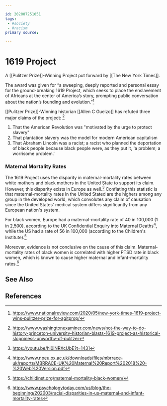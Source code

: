 ```yaml
---

id: 202007251051
tags:
 - #society
 - #racism
primary source:

---
```


# 1619 Project
A [[Pulitzer Prize]]-Winning Project put forward by [[The New York Times]].

The award was given for “a sweeping, deeply reported and personal essay for the ground-breaking 1619 Project, which seeks to place the enslavement of Africans at the center of America’s story, prompting public conversation about the nation’s founding and evolution.”[^1]

[[Pulitzer Prize]]-Winning historian [[Allen C Guelzo]] has refuted three major claims of the project: [^2]
1. That the American Revolution was "motivated by the urge to protect slavery"
2. That plantation slavery was the model for modern American capitalism
3. That Abraham Lincoln was a racist; a racist who planned the deportation of black people because black people were, as they put it, 'a problem; a worrisome problem.'

### Maternal Mortality Rates

The 1619 Project uses the disparity in maternal-mortality rates between white mothers and black mothers in the United State to support its claim. However, this disparity exists in Europe as well.[^3] Conflating this statistic is that maternal-mortality rates in the United Stated are the highers among any group in the developed world, which convolutes any claim of causation since the United States' medical system differs significantly from any European nation's system.

For black women, Europe had a maternal-mortality rate of 40 in 100,000 (1 in 2,500), according to the UK Confidential Enquiry into Maternal Deaths[^5], while the US had a rate of 56 in 100,000 (according to the Children's Institute).[^6]

Moreover, evidence is not conclusive on the cause of this claim. Maternal-mortality rates of black women is correlated with higher PTSD rate in black women, which is known to cause higher maternal and infant-mortality rates.[^4]



## See Also

## References

[^1]: https://www.nationalreview.com/2020/05/new-york-times-1619-project-wins-pulitzer-prize-for-agitprop/
[^2]:https://www.washingtonexaminer.com/news/not-the-way-to-do-history-princeton-university-historian-blasts-1619-project-as-historical-sloppiness-unworthy-of-pulitzer
[^3]: https://youtu.be/hl0iNRXcUbE?t=1431
[^4]: https://www.psychologytoday.com/us/blog/the-beginning/202003/racial-disparities-in-us-maternal-and-infant-mortality-rates
[^5]: https://www.npeu.ox.ac.uk/downloads/files/mbrrace-uk/reports/MBRRACE-UK%20Maternal%20Report%202018%20-%20Web%20Version.pdf
[^6]: https://childinst.org/maternal-mortality-black-women/